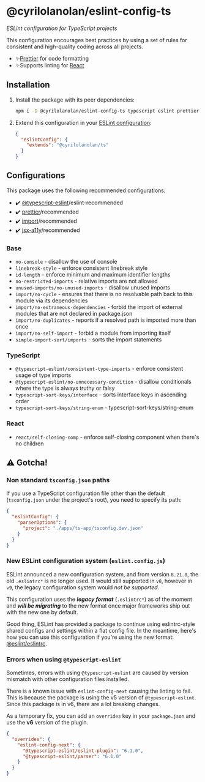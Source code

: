 # @cyrilolanolan/eslint-config-ts

_ESLint configuration for TypeScript projects_

This configuration encourages best practices by using a set of rules for consistent and high-quality coding across all projects.

- ✨[Prettier](https://prettier.io/) for code formatting
- ✨Supports linting for [React](https://reactjs.org/)

## Installation

1. Install the package with its peer dependencies:

   ```bash
   npm i -D @cyrilolanolan/eslint-config-ts typescript eslint prettier
   ```

2. Extend this configuration in your [ESLint configuration](https://eslint.org/docs/user-guide/configuring):

   ```json
   {
     "eslintConfig": {
       "extends": "@cyrilolanolan/ts"
     }
   }
   ```

## Configurations

This package uses the following recommended configurations:

- ✔️ [@typescript-eslint](https://typescript-eslint.io/)/eslint-recommended
- ✔️ [prettier](https://prettier.io/)/recommended
- ✔️ [import](https://github.com/import-js/eslint-plugin-import)/recommended
- ✔️ [jsx-a11y](https://github.com/jsx-eslint/eslint-plugin-jsx-a11y)/recommended

### Base

- `no-console` - disallow the use of console
- `linebreak-style` - enforce consistent linebreak style
- `id-length` - enforce minimum and maximum identifier lengths
- `no-restricted-imports` - relative imports are not allowed
- `unused-imports/no-unused-imports` - disallow unused imports
- `import/no-cycle` - ensures that there is no resolvable path back to this module via its dependencies
- `import/no-extraneous-dependencies` - forbid the import of external modules that are not declared in package.json
- `import/no-duplicates` - reports if a resolved path is imported more than once
- `import/no-self-import` - forbid a module from importing itself
- `simple-import-sort/imports` - sorts the import statements

### TypeScript

- `@typescript-eslint/consistent-type-imports` - enforce consistent usage of type imports
- `@typescript-eslint/no-unnecessary-condition` - disallow conditionals where the type is always truthy or falsy
- `typescript-sort-keys/interface` - sorts interface keys in ascending order
- `typescript-sort-keys/string-enum` - typescript-sort-keys/string-enum

### React

- `react/self-closing-comp` - enforce self-closing component when there's no children

## ⚠️ Gotcha!

### Non standard `tsconfig.json` paths

If you use a TypeScript configuration file other than the default (`tsconfig.json` under the project's root), you need to specify its path:

```json
{
  "eslintConfig": {
    "parserOptions": {
      "project": "./apps/ts-app/tsconfig.dev.json"
    }
  }
}
```

### New ESLint configuration system (`eslint.config.js`)

ESLint announced a new configuration system, and from version `8.21.0`, the old `.eslintrc*` is no longer used. It would still supported in `v8`, however in `v9`, the legacy configuration system would _not be supported_.

This configuration uses the **_legacy format_** (`.eslintrc*`) as of the moment and **_will be migrating_** to the new format once major frameworks ship out with the new one by default.

Good thing, ESLint has provided a package to continue using eslintrc-style shared configs and settings within a flat config file. In the meantime, here's how you can use this configuration if you're using the new format: [@eslint/eslintrc](https://www.npmjs.com/package/@eslint/eslintrc).

### Errors when using `@typescript-eslint`

Sometimes, errors with using `@typescript-eslint` are caused by version mismatch with other configuration files installed.

There is a known issue with `eslint-config-next` causing the linting to fail. This is because the package is using the v5 version of `@typescript-eslint`. Since this package is in v6, there are a lot breaking changes.

As a temporary fix, you can add an `overrides` key in your `package.json` and use the **v6** version of the plugin.

```json
{
  "overrides": {
    "eslint-config-next": {
      "@typescript-eslint/eslint-plugin": "6.1.0",
      "@typescript-eslint/parser": "6.1.0"
    }
  }
}
```
